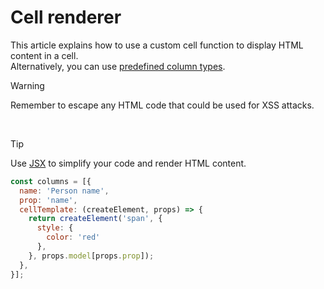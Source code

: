 # Cell renderer

This article explains how to use a custom cell function to display HTML content in a cell.
<br>Alternatively, you can use [predefined column types](../column/types.md).

> [!WARNING]
> Remember to escape any HTML code that could be used for XSS attacks.

<!--@include: ../parts/framework.cell.md-->

<br/>

> [!TIP]
> Use [JSX](../jsx.template.md) to simplify your code and render HTML content.


```js
const columns = [{
  name: 'Person name',
  prop: 'name',
  cellTemplate: (createElement, props) => {
    return createElement('span', {
      style: {
        color: 'red'
      },
    }, props.model[props.prop]);
  },
}];
```